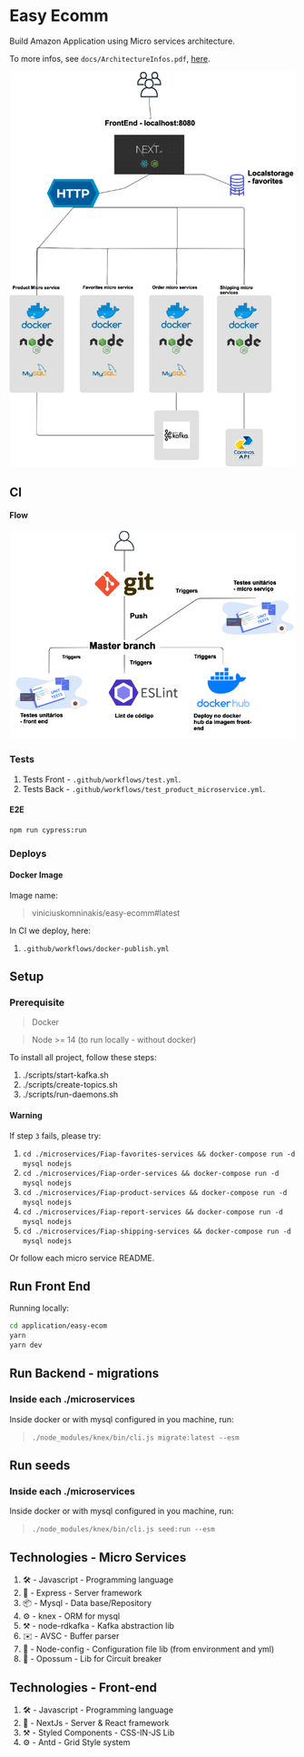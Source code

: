 # Easy Ecomm
Build Amazon Application using Micro services architecture.

To more infos, see `docs/ArchitectureInfos.pdf`, [here](/application/easy-ecomm/docs/architecture.pdf).

![arquitetura](/application/easy-ecomm/docs/arch.png)

## CI

#### Flow

![arquitetura](/application/easy-ecomm/docs/ci:cd_flow.png)

### Tests

1. Tests Front -  `.github/workflows/test.yml`.
2. Tests Back - `.github/workflows/test_product_microservice.yml`.

#### E2E
 ```sh 
npm run cypress:run
 ```

### Deploys

#### Docker Image

Image name:
> viniciuskomninakis/easy-ecomm#latest

In CI we deploy, here:

1. `.github/workflows/docker-publish.yml`

## Setup

### Prerequisite

> Docker

> Node >= 14 (to run locally - without docker)

To install all project, follow these steps:

1. ./scripts/start-kafka.sh
2. ./scripts/create-topics.sh
3. ./scripts/run-daemons.sh

#### Warning

If step `3` fails, please try:

1. ```cd ./microservices/Fiap-favorites-services && docker-compose run -d mysql nodejs ```
2. ``` cd ./microservices/Fiap-order-services && docker-compose run -d mysql nodejs ```
3. ``` cd ./microservices/Fiap-product-services && docker-compose run -d mysql nodejs ```
4. ```cd ./microservices/Fiap-report-services && docker-compose run -d mysql nodejs ```
5. ``` cd ./microservices/Fiap-shipping-services && docker-compose run -d mysql nodejs ```

Or follow each micro service README.

## Run Front End

Running locally:

```sh
cd application/easy-ecom
yarn
yarn dev
```
## Run Backend - migrations

### Inside each ./microservices

Inside docker or with mysql configured in you machine, run:

> `./node_modules/knex/bin/cli.js migrate:latest --esm`

## Run seeds

### Inside each ./microservices

Inside docker or with mysql configured in you machine, run:

> `./node_modules/knex/bin/cli.js seed:run --esm`

## Technologies - Micro Services

1. 🛠 - Javascript - Programming language
2. 🚀 - Express - Server framework
4. 📦 - Mysql - Data base/Repository
3. ⚙️ - knex - ORM for mysql
4. ⚒️ - node-rdkafka - Kafka abstraction lib
5. ✉️ - AVSC - Buffer parser
6. 🔮 - Node-config - Configuration file lib (from environment and yml)
7. 🧨 - Opossum - Lib for Circuit breaker

## Technologies - Front-end

1. 🛠 - Javascript - Programming language
2. 🚀 - NextJs - Server & React framework
3. ⚒️  - Styled Components - CSS-IN-JS Lib
4. ⚙️ - Antd - Grid Style system
